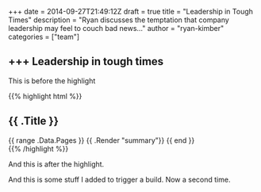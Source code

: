 +++
date = 2014-09-27T21:49:12Z
draft = true
title = "Leadership in Tough Times"
description = "Ryan discusses the temptation that company leadership may feel to couch bad news..."
author = "ryan-kimber"
categories = ["team"]

+++
Leadership in tough times
--------------------------------------

This is before the highlight

{{% highlight html %}}
<section id="main">
  <div>
   <h1 id="title">{{ .Title }}</h1>
    {{ range .Data.Pages }}
        {{ .Render "summary"}}
    {{ end }}
  </div>
</section>
{{% /highlight %}}

And this is after the highlight.

And this is some stuff I added to trigger a build. Now a second time.

